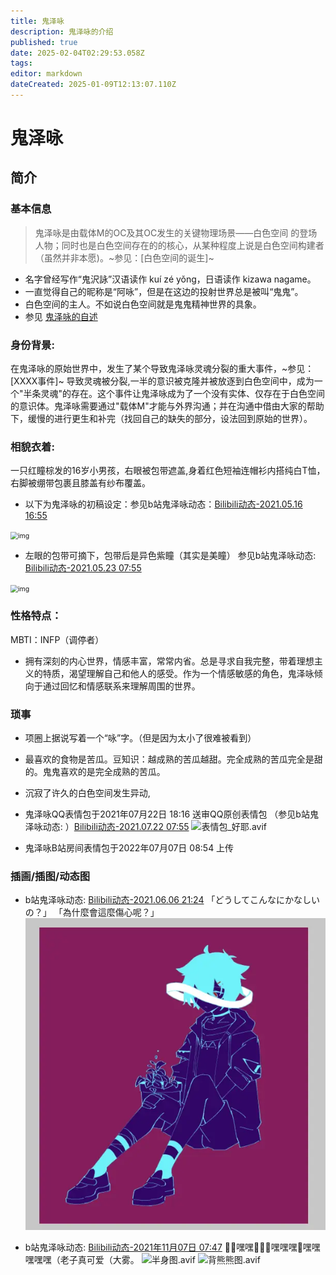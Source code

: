```yaml
---
title: 鬼泽咏
description: 鬼泽咏的介绍
published: true
date: 2025-02-04T02:29:53.058Z
tags: 
editor: markdown
dateCreated: 2025-01-09T12:13:07.110Z
---
```


# 鬼泽咏

## 简介

### 基本信息

> 鬼泽咏是由载体M的OC及其OC发生的关键物理场景——白色空间 的登场人物；同时也是白色空间存在的的核心，从某种程度上说是白色空间构建者（虽然并非本愿)。~参见：[白色空间的诞生]~

- 名字曾经写作“鬼沢詠”汉语读作 kuí zé yǒng，日语读作 kizawa nagame。
- 一直觉得自己的昵称是“阿咏”，但是在这边的投射世界总是被叫“鬼鬼”。
- 白色空间的主人。不如说白色空间就是鬼鬼精神世界的具象。
- 参见 [鬼泽咏的自述](https://qs.4gv.cn/zh/roles/kuizeyong/self_introduce)

<!-- 之前出问题的那个文件的扩展名是 .adoc（可能是 “ascii 文档”的意思），虽然这个应该不是出问题的原因，只是问题导致的结果之一。 -->

### 身份背景:

在鬼泽咏的原始世界中，发生了某个导致鬼泽咏灵魂分裂的重大事件，~参见：[XXXX事件]~ 导致灵魂被分裂,一半的意识被克隆并被放逐到白色空间中，成为一个"半条灵魂"的存在。这个事件让鬼泽咏成为了一个没有实体、仅存在于白色空间的意识体。鬼泽咏需要通过"载体M"才能与外界沟通；并在沟通中借由大家的帮助下，缓慢的进行更生和补完（找回自己的缺失的部分，设法回到原始的世界）。

### 相貌衣着:

一只红瞳棕发的16岁小男孩，右眼被包带遮盖,身着红色短袖连帽衫内搭纯白T恤，右脚被绷带包裹且膝盖有纱布覆盖。

- 以下为鬼泽咏的初稿设定：参见b站鬼泽咏动态：[Bilibili动态-2021.05.16 16:55](https://www.bilibili.com/opus/525347196923383706)
<img src="/kuizeyong/鬼泽咏画师初稿.avif" alt="img" style="zoom:75%;" />

- 左眼的包带可摘下，包带后是异色紫瞳（其实是美瞳） 参见b站鬼泽咏动态: [Bilibili动态-2021.05.23 07:55](https://www.bilibili.com/opus/527805683448563400)
<img src="/kuizeyong/鬼泽咏异色瞳.avif" alt="img" style="zoom:75%;" />




### 性格特点：
MBTI：INFP（调停者）
- 拥有深刻的内心世界，情感丰富，常常内省。总是寻求自我完整，带着理想主义的特质，渴望理解自己和他人的感受。作为一个情感敏感的角色，鬼泽咏倾向于通过回忆和情感联系来理解周围的世界。


### 琐事
- 项圈上据说写着一个“咏”字。（但是因为太小了很难被看到）
- 最喜欢的食物是苦瓜。豆知识：越成熟的苦瓜越甜。完全成熟的苦瓜完全是甜的。鬼鬼喜欢的是完全成熟的苦瓜。

- 沉寂了许久的白色空间发生异动,

- 鬼泽咏QQ表情包于2021年07月22日 18:16 送审QQ原创表情包 （参见b站鬼泽咏动态: ）[Bilibili动态-2021.07.22 07:55](https://www.bilibili.com/opus/550230669767638320)
![表情包_好耶.avif](/kuizeyong/表情包_好耶.avif)

- 鬼泽咏B站房间表情包于2022年07月07日 08:54 上传



### 插画/插图/动态图
- b站鬼泽咏动态: [Bilibili动态-2021.06.06 21:24](https://www.bilibili.com/opus/533209323539822923)
「どうしてこんなにかなしいの？」 「為什麼會這麼傷心呢？」
![鬼泽咏形象_版画.webp](/kuizeyong/鬼泽咏形象_版画.webp)


- b站鬼泽咏动态: [Bilibili动态-2021年11月07日 07:47](https://www.bilibili.com/opus/590145961226815605)
🤤🤤嘿嘿🤤🤤🤤嘿嘿嘿🤤嘿嘿嘿嘿嘿（老子真可爱（大雾。
![半身图.avif](/kuizeyong/半身图.avif)
![背熊熊图.avif](/kuizeyong/背熊熊图.avif)


